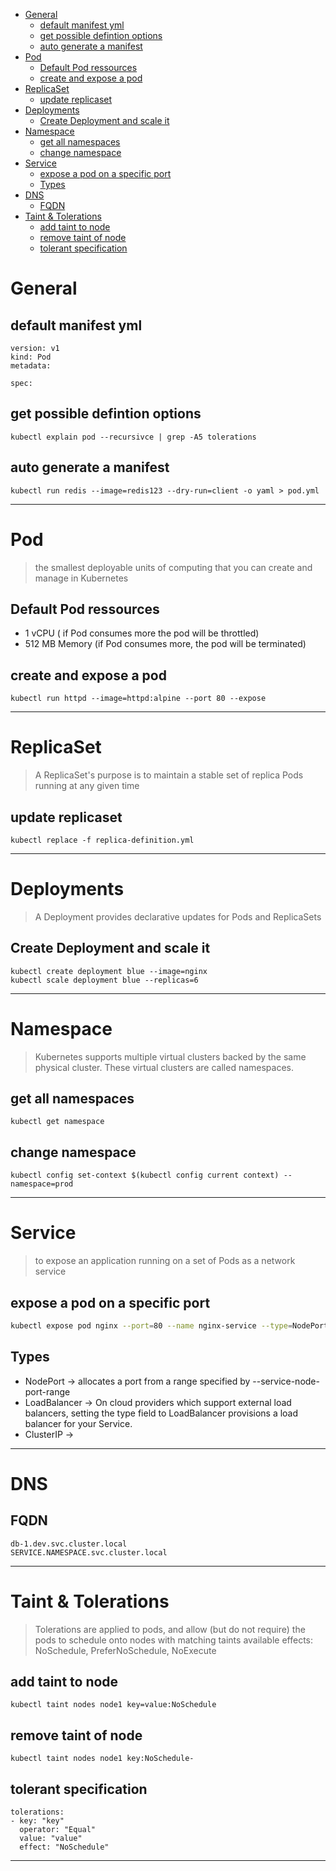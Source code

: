 <!--ts-->
   * [General](#general)
      * [default manifest yml](#default-manifest-yml)
      * [get possible defintion options](#get-possible-defintion-options)
      * [auto generate a manifest](#auto-generate-a-manifest)
   * [Pod](#pod)
      * [Default Pod ressources](#default-pod-ressources)
      * [create and expose a pod](#create-and-expose-a-pod)
   * [ReplicaSet](#replicaset)
      * [update replicaset](#update-replicaset)
   * [Deployments](#deployments)
      * [Create Deployment and scale it](#create-deployment-and-scale-it)
   * [Namespace](#namespace)
      * [get all namespaces](#get-all-namespaces)
      * [change namespace](#change-namespace)
   * [Service](#service)
      * [expose a pod on a specific port](#expose-a-pod-on-a-specific-port)
      * [Types](#types)
   * [DNS](#dns)
      * [FQDN](#fqdn)
   * [Taint &amp; Tolerations](#taint--tolerations)
      * [add taint to node](#add-taint-to-node)
      * [remove taint of node](#remove-taint-of-node)
      * [tolerant specification](#tolerant-specification)

<!-- Added by: morelly_t1, at: Fri 06 Nov 2020 01:29:51 PM CET -->

<!--te-->

# General
## default manifest yml
```
version: v1
kind: Pod
metadata:

spec:

```

## get possible defintion options
```
kubectl explain pod --recursivce | grep -A5 tolerations 
```

## auto generate a manifest 
```
kubectl run redis --image=redis123 --dry-run=client -o yaml > pod.yml
```
---
# Pod
>the smallest deployable units of computing that you can create and manage in Kubernetes 

## Default Pod ressources
* 1 vCPU ( if Pod consumes more the pod will be throttled)
* 512 MB Memory (if Pod consumes more, the pod will be terminated)


## create and expose a pod
```
kubectl run httpd --image=httpd:alpine --port 80 --expose
```
---

# ReplicaSet
> A ReplicaSet's purpose is to maintain a stable set of replica Pods running at any given time

## update replicaset
```
kubectl replace -f replica-definition.yml
```
---
# Deployments
> A Deployment provides declarative updates for Pods and ReplicaSets

## Create Deployment and scale it
```
kubectl create deployment blue --image=nginx 
kubectl scale deployment blue --replicas=6
```

---
# Namespace
> Kubernetes supports multiple virtual clusters backed by the same physical cluster. These virtual clusters are called namespaces.

## get all namespaces
```
kubectl get namespace
```
## change namespace
```
kubectl config set-context $(kubectl config current context) --namespace=prod
```
---
# Service
> to expose an application running on a set of Pods as a network service

## expose a pod on a specific port
```bash
kubectl expose pod nginx --port=80 --name nginx-service --type=NodePort --dry-run=client -o yaml
```

## Types
* NodePort -> allocates a port from a range specified by --service-node-port-range
* LoadBalancer -> On cloud providers which support external load balancers, setting the type field to LoadBalancer provisions a load balancer for your Service.
* ClusterIP -> 
---
# DNS 
## FQDN
```
db-1.dev.svc.cluster.local
SERVICE.NAMESPACE.svc.cluster.local
```
---

# Taint & Tolerations
> Tolerations are applied to pods, and allow (but do not require) the pods to schedule onto nodes with matching taints
> available effects: NoSchedule, PreferNoSchedule, NoExecute
## add taint to node
```
kubectl taint nodes node1 key=value:NoSchedule
```
## remove taint of node
```
kubectl taint nodes node1 key:NoSchedule-
```

## tolerant specification
```
tolerations:
- key: "key"
  operator: "Equal"
  value: "value"
  effect: "NoSchedule"
``` 

---
